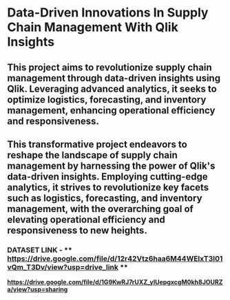 # Data-Driven Innovations In Supply Chain Management With Qlik Insights
## This project aims to revolutionize supply chain management through data-driven insights using   Qlik. Leveraging advanced analytics, it seeks to optimize logistics, forecasting, and inventory management, enhancing operational efficiency and responsiveness. 
## This transformative project endeavors to reshape the landscape of supply chain management by harnessing the power of Qlik's data-driven insights. Employing cutting-edge analytics, it strives to revolutionize key facets such as logistics, forecasting, and inventory management, with the overarching goal of elevating operational efficiency and responsiveness to new heights.
### DATASET LINK - ** https://drive.google.com/file/d/12r42Vtz6haa6M44WElxT3l01vQm_T3Dv/view?usp=drive_link ** 
 **https://drive.google.com/file/d/1G9KwRJ7rUXZ_ylUepgxcgM0kh8JOURZa/view?usp=sharing**
